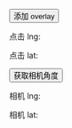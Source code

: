 <div id="test" ref="mytest" style="margin-right:175px;"></div>
<div class="overlay-panel">
    <p><button class="add">添加 overlay</button></p>
    <div class="show-point">
        <p>点击 lng: <span></span></p>
        <p>点击 lat: <span></span></p>
    </div>
    <p><button class="lookat">获取相机角度</button></p>
    <div class="show-lookat">
        <p>相机 lng: <span></span></p>
        <p>相机 lat: <span></span></p>
    </div>
</div>
<script src="../zepto.js"></script>
<script src="../lib.js"></script>
<script>
    let pos;
    bxl.start('./add.json', '#test', {
        'pano-click': function (data) {
            pos = data;
            $('.show-point span').first().html(data.lng.toFixed(2));
            $('.show-point span').last().html(data.lat.toFixed(2));
        }
    });

    $('.overlay-panel .add').on('click', function () {
        const pano = bxl.getPano('mytest');
        pos && pano.addOverlay(pos, '动态热点');
        });

        $('.overlay-panel .lookat').on('click', function () {
        const pano = bxl.getPano('mytest');
        const point = pano.getLook();

        $('.show-lookat span').first().html(point.lng.toFixed(2));
        $('.show-lookat span').last().html(point.lat.toFixed(2));
        });
</script>